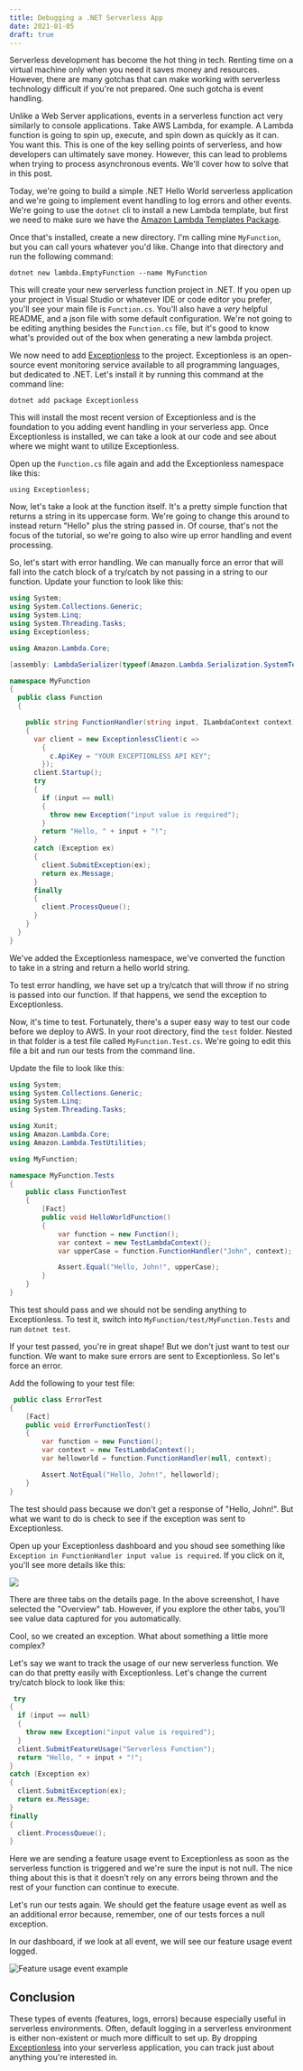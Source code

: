 ```yaml
---
title: Debugging a .NET Serverless App
date: 2021-01-05
draft: true
---
```


Serverless development has become the hot thing in tech. Renting time on a virtual machine only when you need it saves money and resources. However, there are many gotchas that can make working with serverless technology difficult if you're not prepared. One such gotcha is event handling. 

Unlike a Web Server applications, events in a serverless function act very similarly to console applications. Take AWS Lambda, for example. A Lambda function is going to spin up, execute, and spin down as quickly as it can. You want this. This is one of the key selling points of serverless, and how developers can ultimately save money. However, this can lead to problems when trying to process asynchronous events. We'll cover how to solve that in this post. 

Today, we're going to build a simple .NET Hello World serverless application and we're going to implement event handling to log errors and other events. We're going to use the `dotnet` cli to install a new Lambda template, but first we need to make sure we have the [Amazon Lambda Templates Package](https://www.nuget.org/packages/Amazon.Lambda.Templates). 

Once that's installed, create a new directory. I'm calling mine `MyFunction`, but you can call yours whatever you'd like. Change into that directory and run the following command: 

`dotnet new lambda.EmptyFunction --name MyFunction`

This will create your new serverless function project in .NET. If you open up your project in Visual Studio or whatever IDE or code editor you prefer, you'll see your main file is `Function.cs`. You'll also have a *very* helpful README, and a json file with some default configuration. We're not going to be editing anything besides the `Function.cs` file, but it's good to know what's provided out of the box when generating a new lambda project. 

We now need to add [Exceptionless](https://exceptionless.com?utm_source=serverless-blog-post) to the project. Exceptionless is an open-source event monitoring service available to all programming languages, but dedicated to .NET. Let's install it by running this command at the command line: 

`dotnet add package Exceptionless` 

This will install the most recent version of Exceptionless and is the foundation to you adding event handling in your serverless app. Once Exceptionless is installed, we can take a look at our code and see about where we might want to utilize Exceptionless. 

Open up the `Function.cs` file again and add the Exceptionless namespace like this: 

`using Exceptionless;`

Now, let's take a look at the function itself. It's a pretty simple function that returns a string in its uppercase form. We're going to change this around to instead return "Hello" plus the string passed in. Of course, that's not the focus of the tutorial, so we're going to also wire up error handling and event processing. 

So, let's start with error handling. We can manually force an error that will fall into the catch block of a try/catch by not passing in a string to our function. Update your function to look like this: 

```csharp
using System;
using System.Collections.Generic;
using System.Linq;
using System.Threading.Tasks;
using Exceptionless;

using Amazon.Lambda.Core;

[assembly: LambdaSerializer(typeof(Amazon.Lambda.Serialization.SystemTextJson.DefaultLambdaJsonSerializer))]

namespace MyFunction
{
  public class Function
  {

    public string FunctionHandler(string input, ILambdaContext context)
    {
      var client = new ExceptionlessClient(c =>
        {
          c.ApiKey = "YOUR EXCEPTIONLESS API KEY";
        });
      client.Startup();
      try
      {
        if (input == null)
        {
          throw new Exception("input value is required");
        }
        return "Hello, " + input + "!";
      }
      catch (Exception ex)
      {
        client.SubmitException(ex);
        return ex.Message;
      }
      finally
      {
        client.ProcessQueue();
      }
    }
  }
}
```

We've added the Exceptionless namespace, we've converted the function to take in a string and return a hello world string.

To test error handling, we have set up a try/catch that will throw if no string is passed into our function. If that happens, we send the exception to Exceptionless. 

Now, it's time to test. Fortunately, there's a super easy way to test our code before we deploy to AWS. In your root directory, find the `test` folder. Nested in that folder is a test file called `MyFunction.Test.cs`. We're going to edit this file a bit and run our tests from the command line. 

Update the file to look like this: 

```csharp
using System;
using System.Collections.Generic;
using System.Linq;
using System.Threading.Tasks;

using Xunit;
using Amazon.Lambda.Core;
using Amazon.Lambda.TestUtilities;

using MyFunction;

namespace MyFunction.Tests
{
    public class FunctionTest
    {
        [Fact]
        public void HelloWorldFunction()
        {
            var function = new Function();
            var context = new TestLambdaContext();
            var upperCase = function.FunctionHandler("John", context);

            Assert.Equal("Hello, John!", upperCase);
        }
    }
}
```

This test should pass and we should not be sending anything to Exceptionless. To test it, switch into `MyFunction/test/MyFunction.Tests` and run `dotnet test`. 

If your test passed, you're in great shape! But we don't just want to test our function. We want to make sure errors are sent to Exceptionless. So let's force an error. 

Add the following to your test file: 

```csharp
 public class ErrorTest
{
    [Fact]
    public void ErrorFunctionTest()
    {
        var function = new Function();
        var context = new TestLambdaContext();
        var helloworld = function.FunctionHandler(null, context);

        Assert.NotEqual("Hello, John!", helloworld);
    }
}
```

The test should pass because we don't get a response of "Hello, John!". But what we want to do is check to see if the exception was sent to Exceptionless. 

Open up your Exceptionless dashboard and you shoud see something like `Exception in FunctionHandler input value is required`. If you click on it, you'll see more details like this: 

![](exception.png)

There are three tabs on the details page. In the above screenshot, I have selected the "Overview" tab. However, if you explore the other tabs, you'll see value data captured for you automatically. 

Cool, so we created an exception. What about something a little more complex? 

Let's say we want to track the usage of our new serverless function. We can do that pretty easily with Exceptionless. Let's change the current try/catch block to look like this: 

```csharp
 try
{
  if (input == null)
  {
    throw new Exception("input value is required");
  }
  client.SubmitFeatureUsage("Serverless Function");
  return "Hello, " + input + "!";
}
catch (Exception ex)
{
  client.SubmitException(ex);
  return ex.Message;
}
finally
{
  client.ProcessQueue();
}
```

Here we are sending a feature usage event to Exceptionless as soon as the serverless function is triggered and we're sure the input is not null. The nice thing about this is that it doesn't rely on any errors being thrown and the rest of your function can continue to execute. 

Let's run our tests again. We should get the feature usage event as well as an additional error because, remember, one of our tests forces a null exception. 

In our dashboard, if we look at all event, we will see our feature usage event logged. 

![Feature usage event example](featureUsage.png)

## Conclusion

These types of events (features, logs, errors) because especially useful in serverless environments. Often, default logging in a serverless environment is either non-existent or much more difficult to set up. By dropping [Exceptionless](https://exceptionless.com) into your serverless application, you can track just about anything you're interested in. 